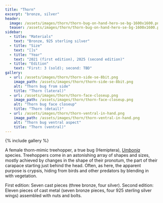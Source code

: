 ```yaml
---
title: "Thorn"
excerpt: "bronze, silver"
header:
  image: /assets/images/thorn/thorn-bug-on-hand-hero-se-bg-1600x1600.png
  teaser: /assets/images/thorn/thorn-bug-on-hand-hero-se-bg-1600x1600.png
sidebar:
  - title: "Materials"
    text: "Bronze, 925 sterling silver"
  - title: "Size"
    text: "[]s"
  - title: "Year"
    text: "2021 (first edition), 2025 (second edition)"
  - title: "Edition"
    text: "First: 3 (sold); second: TBD"
gallery:
  - url: /assets/images/thorn/thorn-side-se-8bit.png
    image_path: /assets/images/thorn/thorn-side-se-8bit.png
    alt: "Thorn bug from side"
    title: "Thorn (lateral)"
  - url: /assets/images/thorn/thorn-face-closeup.png
    image_path: /assets/images/thorn/thorn-face-closeup.png
    alt: "Thorn bug face closeup"
    title: "Thorn (detail)"
  - url: /assets/images/thorn/thorn-ventral-in-hand.png
    image_path: /assets/images/thorn/thorn-ventral-in-hand.png
    alt: "Thorn bug ventral aspect"
    title: "Thorn (ventral)"
---
```

{% include gallery %}

A female thorn-mimic treehopper, a true bug (Hemiptera), <a href='https://en.wikipedia.org/wiki/Umbonia_crassicornis'><i>Umbonia</i></a> species. Treehoppers come in an astonishing array of shapes and sizes, mostly achieved by changes in the shape of their pronotum, the part of their carapace starting just behind the head. Often, as here, the apparent purpose is crypsis, hiding from birds and other predators by blending in with vegetation.

First edition: Seven cast pieces (three bronze, four silver). Second edition: Eleven pieces of cast metal (seven bronze pieces, four 925 sterling silver wings) assembled with nuts and bolts.